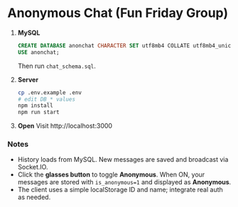 # Anonymous Chat (Fun Friday Group)
1. **MySQL**
   ```sql
   CREATE DATABASE anonchat CHARACTER SET utf8mb4 COLLATE utf8mb4_unicode_ci;
   USE anonchat;
   ```
   Then run `chat_schema.sql`.

2. **Server**
   ```bash
   cp .env.example .env
   # edit DB_* values
   npm install
   npm run start
   ```

3. **Open**
   Visit http://localhost:3000

### Notes
- History loads from MySQL. New messages are saved and broadcast via Socket.IO.
- Click the **glasses button** to toggle **Anonymous**. When ON, your messages are stored with `is_anonymous=1` and displayed as **Anonymous**.
- The client uses a simple localStorage ID and name; integrate real auth as needed.
